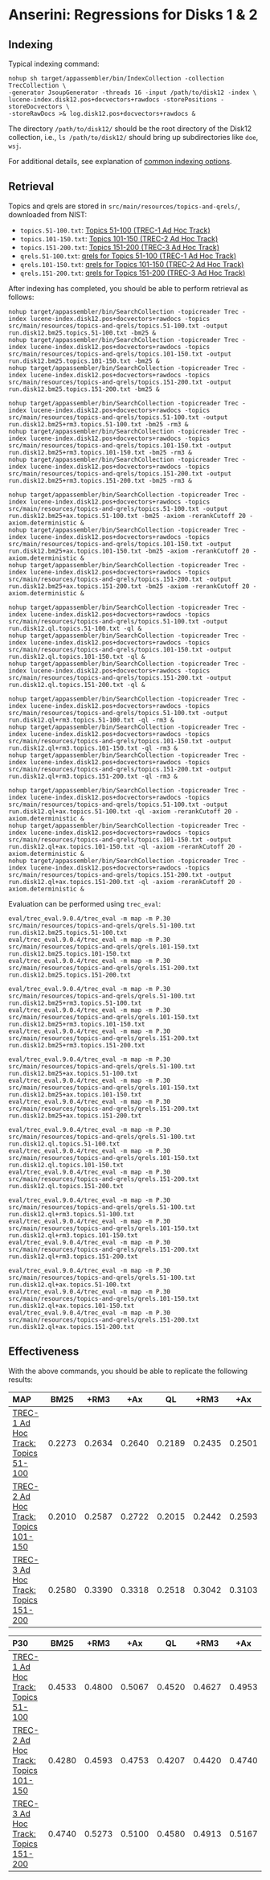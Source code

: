 # Anserini: Regressions for Disks 1 &amp; 2

## Indexing

Typical indexing command:

```
nohup sh target/appassembler/bin/IndexCollection -collection TrecCollection \
-generator JsoupGenerator -threads 16 -input /path/to/disk12 -index \
lucene-index.disk12.pos+docvectors+rawdocs -storePositions -storeDocvectors \
-storeRawDocs >& log.disk12.pos+docvectors+rawdocs &
```

The directory `/path/to/disk12/` should be the root directory of the Disk12 collection, i.e., `ls /path/to/disk12/` should bring up subdirectories like `doe`, `wsj`.

For additional details, see explanation of [common indexing options](common-indexing-options.md).

## Retrieval

Topics and qrels are stored in `src/main/resources/topics-and-qrels/`, downloaded from NIST:

+ `topics.51-100.txt`: [Topics 51-100 (TREC-1 Ad Hoc Track)](http://trec.nist.gov/data/topics_eng/topics.51-100.gz)
+ `topics.101-150.txt`: [Topics 101-150 (TREC-2 Ad Hoc Track)](http://trec.nist.gov/data/topics_eng/topics.101-150.gz)
+ `topics.151-200.txt`: [Topics 151-200 (TREC-3 Ad Hoc Track)](http://trec.nist.gov/data/topics_eng/topics.151-200.gz)
+ `qrels.51-100.txt`: [qrels for Topics 51-100 (TREC-1 Ad Hoc Track)](http://trec.nist.gov/data/qrels_eng/qrels.51-100.disk1.disk2.parts1-5.tar.gz)
+ `qrels.101-150.txt`: [qrels for Topics 101-150 (TREC-2 Ad Hoc Track)](http://trec.nist.gov/data/qrels_eng/qrels.101-150.disk1.disk2.parts1-5.tar.gz)
+ `qrels.151-200.txt`: [qrels for Topics 151-200 (TREC-3 Ad Hoc Track)](http://trec.nist.gov/data/qrels_eng/qrels.151-200.201-250.disks1-3.all.tar.gz)

After indexing has completed, you should be able to perform retrieval as follows:

```
nohup target/appassembler/bin/SearchCollection -topicreader Trec -index lucene-index.disk12.pos+docvectors+rawdocs -topics src/main/resources/topics-and-qrels/topics.51-100.txt -output run.disk12.bm25.topics.51-100.txt -bm25 &
nohup target/appassembler/bin/SearchCollection -topicreader Trec -index lucene-index.disk12.pos+docvectors+rawdocs -topics src/main/resources/topics-and-qrels/topics.101-150.txt -output run.disk12.bm25.topics.101-150.txt -bm25 &
nohup target/appassembler/bin/SearchCollection -topicreader Trec -index lucene-index.disk12.pos+docvectors+rawdocs -topics src/main/resources/topics-and-qrels/topics.151-200.txt -output run.disk12.bm25.topics.151-200.txt -bm25 &

nohup target/appassembler/bin/SearchCollection -topicreader Trec -index lucene-index.disk12.pos+docvectors+rawdocs -topics src/main/resources/topics-and-qrels/topics.51-100.txt -output run.disk12.bm25+rm3.topics.51-100.txt -bm25 -rm3 &
nohup target/appassembler/bin/SearchCollection -topicreader Trec -index lucene-index.disk12.pos+docvectors+rawdocs -topics src/main/resources/topics-and-qrels/topics.101-150.txt -output run.disk12.bm25+rm3.topics.101-150.txt -bm25 -rm3 &
nohup target/appassembler/bin/SearchCollection -topicreader Trec -index lucene-index.disk12.pos+docvectors+rawdocs -topics src/main/resources/topics-and-qrels/topics.151-200.txt -output run.disk12.bm25+rm3.topics.151-200.txt -bm25 -rm3 &

nohup target/appassembler/bin/SearchCollection -topicreader Trec -index lucene-index.disk12.pos+docvectors+rawdocs -topics src/main/resources/topics-and-qrels/topics.51-100.txt -output run.disk12.bm25+ax.topics.51-100.txt -bm25 -axiom -rerankCutoff 20 -axiom.deterministic &
nohup target/appassembler/bin/SearchCollection -topicreader Trec -index lucene-index.disk12.pos+docvectors+rawdocs -topics src/main/resources/topics-and-qrels/topics.101-150.txt -output run.disk12.bm25+ax.topics.101-150.txt -bm25 -axiom -rerankCutoff 20 -axiom.deterministic &
nohup target/appassembler/bin/SearchCollection -topicreader Trec -index lucene-index.disk12.pos+docvectors+rawdocs -topics src/main/resources/topics-and-qrels/topics.151-200.txt -output run.disk12.bm25+ax.topics.151-200.txt -bm25 -axiom -rerankCutoff 20 -axiom.deterministic &

nohup target/appassembler/bin/SearchCollection -topicreader Trec -index lucene-index.disk12.pos+docvectors+rawdocs -topics src/main/resources/topics-and-qrels/topics.51-100.txt -output run.disk12.ql.topics.51-100.txt -ql &
nohup target/appassembler/bin/SearchCollection -topicreader Trec -index lucene-index.disk12.pos+docvectors+rawdocs -topics src/main/resources/topics-and-qrels/topics.101-150.txt -output run.disk12.ql.topics.101-150.txt -ql &
nohup target/appassembler/bin/SearchCollection -topicreader Trec -index lucene-index.disk12.pos+docvectors+rawdocs -topics src/main/resources/topics-and-qrels/topics.151-200.txt -output run.disk12.ql.topics.151-200.txt -ql &

nohup target/appassembler/bin/SearchCollection -topicreader Trec -index lucene-index.disk12.pos+docvectors+rawdocs -topics src/main/resources/topics-and-qrels/topics.51-100.txt -output run.disk12.ql+rm3.topics.51-100.txt -ql -rm3 &
nohup target/appassembler/bin/SearchCollection -topicreader Trec -index lucene-index.disk12.pos+docvectors+rawdocs -topics src/main/resources/topics-and-qrels/topics.101-150.txt -output run.disk12.ql+rm3.topics.101-150.txt -ql -rm3 &
nohup target/appassembler/bin/SearchCollection -topicreader Trec -index lucene-index.disk12.pos+docvectors+rawdocs -topics src/main/resources/topics-and-qrels/topics.151-200.txt -output run.disk12.ql+rm3.topics.151-200.txt -ql -rm3 &

nohup target/appassembler/bin/SearchCollection -topicreader Trec -index lucene-index.disk12.pos+docvectors+rawdocs -topics src/main/resources/topics-and-qrels/topics.51-100.txt -output run.disk12.ql+ax.topics.51-100.txt -ql -axiom -rerankCutoff 20 -axiom.deterministic &
nohup target/appassembler/bin/SearchCollection -topicreader Trec -index lucene-index.disk12.pos+docvectors+rawdocs -topics src/main/resources/topics-and-qrels/topics.101-150.txt -output run.disk12.ql+ax.topics.101-150.txt -ql -axiom -rerankCutoff 20 -axiom.deterministic &
nohup target/appassembler/bin/SearchCollection -topicreader Trec -index lucene-index.disk12.pos+docvectors+rawdocs -topics src/main/resources/topics-and-qrels/topics.151-200.txt -output run.disk12.ql+ax.topics.151-200.txt -ql -axiom -rerankCutoff 20 -axiom.deterministic &

```

Evaluation can be performed using `trec_eval`:

```
eval/trec_eval.9.0.4/trec_eval -m map -m P.30 src/main/resources/topics-and-qrels/qrels.51-100.txt run.disk12.bm25.topics.51-100.txt
eval/trec_eval.9.0.4/trec_eval -m map -m P.30 src/main/resources/topics-and-qrels/qrels.101-150.txt run.disk12.bm25.topics.101-150.txt
eval/trec_eval.9.0.4/trec_eval -m map -m P.30 src/main/resources/topics-and-qrels/qrels.151-200.txt run.disk12.bm25.topics.151-200.txt

eval/trec_eval.9.0.4/trec_eval -m map -m P.30 src/main/resources/topics-and-qrels/qrels.51-100.txt run.disk12.bm25+rm3.topics.51-100.txt
eval/trec_eval.9.0.4/trec_eval -m map -m P.30 src/main/resources/topics-and-qrels/qrels.101-150.txt run.disk12.bm25+rm3.topics.101-150.txt
eval/trec_eval.9.0.4/trec_eval -m map -m P.30 src/main/resources/topics-and-qrels/qrels.151-200.txt run.disk12.bm25+rm3.topics.151-200.txt

eval/trec_eval.9.0.4/trec_eval -m map -m P.30 src/main/resources/topics-and-qrels/qrels.51-100.txt run.disk12.bm25+ax.topics.51-100.txt
eval/trec_eval.9.0.4/trec_eval -m map -m P.30 src/main/resources/topics-and-qrels/qrels.101-150.txt run.disk12.bm25+ax.topics.101-150.txt
eval/trec_eval.9.0.4/trec_eval -m map -m P.30 src/main/resources/topics-and-qrels/qrels.151-200.txt run.disk12.bm25+ax.topics.151-200.txt

eval/trec_eval.9.0.4/trec_eval -m map -m P.30 src/main/resources/topics-and-qrels/qrels.51-100.txt run.disk12.ql.topics.51-100.txt
eval/trec_eval.9.0.4/trec_eval -m map -m P.30 src/main/resources/topics-and-qrels/qrels.101-150.txt run.disk12.ql.topics.101-150.txt
eval/trec_eval.9.0.4/trec_eval -m map -m P.30 src/main/resources/topics-and-qrels/qrels.151-200.txt run.disk12.ql.topics.151-200.txt

eval/trec_eval.9.0.4/trec_eval -m map -m P.30 src/main/resources/topics-and-qrels/qrels.51-100.txt run.disk12.ql+rm3.topics.51-100.txt
eval/trec_eval.9.0.4/trec_eval -m map -m P.30 src/main/resources/topics-and-qrels/qrels.101-150.txt run.disk12.ql+rm3.topics.101-150.txt
eval/trec_eval.9.0.4/trec_eval -m map -m P.30 src/main/resources/topics-and-qrels/qrels.151-200.txt run.disk12.ql+rm3.topics.151-200.txt

eval/trec_eval.9.0.4/trec_eval -m map -m P.30 src/main/resources/topics-and-qrels/qrels.51-100.txt run.disk12.ql+ax.topics.51-100.txt
eval/trec_eval.9.0.4/trec_eval -m map -m P.30 src/main/resources/topics-and-qrels/qrels.101-150.txt run.disk12.ql+ax.topics.101-150.txt
eval/trec_eval.9.0.4/trec_eval -m map -m P.30 src/main/resources/topics-and-qrels/qrels.151-200.txt run.disk12.ql+ax.topics.151-200.txt

```

## Effectiveness

With the above commands, you should be able to replicate the following results:

MAP                                     | BM25      | +RM3      | +Ax       | QL        | +RM3      | +Ax       |
:---------------------------------------|-----------|-----------|-----------|-----------|-----------|-----------|
[TREC-1 Ad Hoc Track: Topics 51-100](http://trec.nist.gov/data/topics_eng/topics.51-100.gz)| 0.2273    | 0.2634    | 0.2640    | 0.2189    | 0.2435    | 0.2501    |
[TREC-2 Ad Hoc Track: Topics 101-150](http://trec.nist.gov/data/topics_eng/topics.101-150.gz)| 0.2010    | 0.2587    | 0.2722    | 0.2015    | 0.2442    | 0.2593    |
[TREC-3 Ad Hoc Track: Topics 151-200](http://trec.nist.gov/data/topics_eng/topics.151-200.gz)| 0.2580    | 0.3390    | 0.3318    | 0.2518    | 0.3042    | 0.3103    |


P30                                     | BM25      | +RM3      | +Ax       | QL        | +RM3      | +Ax       |
:---------------------------------------|-----------|-----------|-----------|-----------|-----------|-----------|
[TREC-1 Ad Hoc Track: Topics 51-100](http://trec.nist.gov/data/topics_eng/topics.51-100.gz)| 0.4533    | 0.4800    | 0.5067    | 0.4520    | 0.4627    | 0.4953    |
[TREC-2 Ad Hoc Track: Topics 101-150](http://trec.nist.gov/data/topics_eng/topics.101-150.gz)| 0.4280    | 0.4593    | 0.4753    | 0.4207    | 0.4420    | 0.4740    |
[TREC-3 Ad Hoc Track: Topics 151-200](http://trec.nist.gov/data/topics_eng/topics.151-200.gz)| 0.4740    | 0.5273    | 0.5100    | 0.4580    | 0.4913    | 0.5167    |


